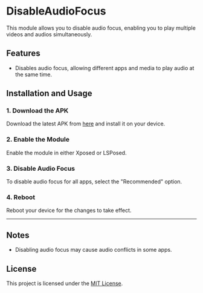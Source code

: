 # DisableAudioFocus

This module allows you to disable audio focus, enabling you to play multiple videos and audios simultaneously.

## Features
- Disables audio focus, allowing different apps and media to play audio at the same time.

## Installation and Usage

### 1. Download the APK
Download the latest APK from [here](https://github.com/auag0/DisableAudioFocus/releases/latest) and install it on your device.

### 2. Enable the Module
Enable the module in either Xposed or LSPosed.

### 3. Disable Audio Focus
To disable audio focus for all apps, select the "Recommended" option.

### 4. Reboot
Reboot your device for the changes to take effect.

---

## Notes
- Disabling audio focus may cause audio conflicts in some apps.

## License
This project is licensed under the [MIT License](LICENSE).